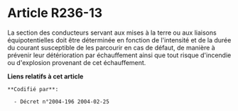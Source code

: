 # Article R236-13

La section des conducteurs servant aux mises à la terre ou aux liaisons équipotentielles doit être déterminée en fonction de
l'intensité et de la durée du courant susceptible de les parcourir en cas de défaut, de manière à prévenir leur détérioration
par échauffement ainsi que tout risque d'incendie ou d'explosion provenant de cet échauffement.

**Liens relatifs à cet article**

	**Codifié par**:

	  - Décret n°2004-196 2004-02-25
